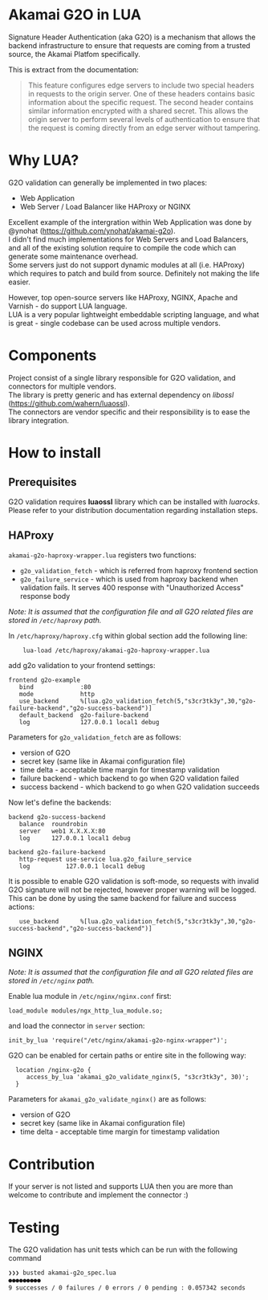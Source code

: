 # Akamai G2O in LUA


Signature Header Authentication (aka G2O) is a mechanism that allows the backend infrastructure to ensure that requests are coming from a trusted source, the Akamai Platfom specifically.

This is extract from the documentation:

> This feature configures edge servers to include two special headers in requests to the origin server. One of these headers contains basic information about the specific request. The second header contains similar information encrypted with a shared secret. This allows the origin server to perform several levels of authentication to ensure that the request is coming directly from an edge server without tampering.

# Why LUA?

G2O validation can generally be implemented in two places:

* Web Application
* Web Server / Load Balancer like HAProxy or NGINX

Excellent example of the intergration within Web Application was done by @ynohat (<https://github.com/ynohat/akamai-g2o>).  
I didn't find much implementations for Web Servers and Load Balancers, and all of the existing solution require to compile the code which can generate some maintenance overhead.  
Some servers just do not support dynamic modules at all (i.e. HAProxy) which requires to patch and build from source. Definitely not making the life easier.

However, top open-source servers like HAProxy, NGINX, Apache and Varnish - do support LUA language.  
LUA is a very popular lightweight embeddable scripting language, and what is great - single codebase can be used across multiple vendors. 

# Components

Project consist of a single library responsible for G2O validation, and connectors for multiple vendors.  
The library is pretty generic and has external dependency on *libossl* (<https://github.com/wahern/luaossl>).  
The connectors are vendor specific and their responsibility is to ease the library integration.


# How to install

## Prerequisites

G2O validation requires **luaossl** library which can be installed with *luarocks*.  
Please refer to your distribution documentation regarding installation steps.


## HAProxy

`akamai-g2o-haproxy-wrapper.lua` registers two functions:

* `g2o_validation_fetch` - which is referred from haproxy frontend section
* `g2o_failure_service` - which is used from haproxy backend when validation fails. It serves 400 response with "Unauthorized Access" response body

*Note: It is assumed that the configuration file and all G2O related files are stored in `/etc/haproxy` path.*

In `/etc/haproxy/haproxy.cfg` within global section add the following line:

```
    lua-load /etc/haproxy/akamai-g2o-haproxy-wrapper.lua
```

add g2o validation to your frontend settings:

```
frontend g2o-example
   bind             :80
   mode             http
   use_backend      %[lua.g2o_validation_fetch(5,"s3cr3tk3y",30,"g2o-failure-backend","g2o-success-backend")]
   default_backend  g2o-failure-backend
   log              127.0.0.1 local1 debug
```

Parameters for `g2o_validation_fetch` are as follows:

* version of G2O
* secret key (same like in Akamai configuration file)
* time delta - acceptable time margin for timestamp validation
* failure backend - which backend to go when G2O validation failed
* success backend - which backend to go when G2O validation succeeds

Now let's define the backends:

```
backend g2o-success-backend
   balance  roundrobin
   server   web1 X.X.X.X:80
   log      127.0.0.1 local1 debug

backend g2o-failure-backend
   http-request use-service lua.g2o_failure_service
   log          127.0.0.1 local1 debug
```

It is possible to enable G2O validation is soft-mode, so requests with invalid G2O signature will not be rejected, however proper warning will be logged. This can be done by using the same backend for failure and success actions:

```
   use_backend      %[lua.g2o_validation_fetch(5,"s3cr3tk3y",30,"g2o-success-backend","g2o-success-backend")]
```

## NGINX

*Note: It is assumed that the configuration file and all G2O related files are stored in `/etc/nginx` path.*


Enable lua module in `/etc/nginx/nginx.conf` first:

```
load_module modules/ngx_http_lua_module.so;
```

and load the connector in `server` section:

```
init_by_lua 'require("/etc/nginx/akamai-g2o-nginx-wrapper")';
```

G2O can be enabled for certain paths or entire site in the following way:

```
  location /nginx-g2o {
     access_by_lua 'akamai_g2o_validate_nginx(5, "s3cr3tk3y", 30)';
  }
```

Parameters for `akamai_g2o_validate_nginx()` are as follows:

* version of G2O
* secret key (same like in Akamai configuration file)
* time delta - acceptable time margin for timestamp validation

# Contribution

If your server is not listed and supports LUA then you are more than welcome to contribute and implement the connector :)


# Testing

The G2O validation has unit tests which can be run with the following command

```sh
❯❯❯ busted akamai-g2o_spec.lua
●●●●●●●●●
9 successes / 0 failures / 0 errors / 0 pending : 0.057342 seconds
```

